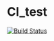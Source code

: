 # CI_test

[![Build Status](https://travis-ci.org/lucaswalicki/CI_test.svg?branch=master)](https://travis-ci.org/lucaswalicki/CI_test)
